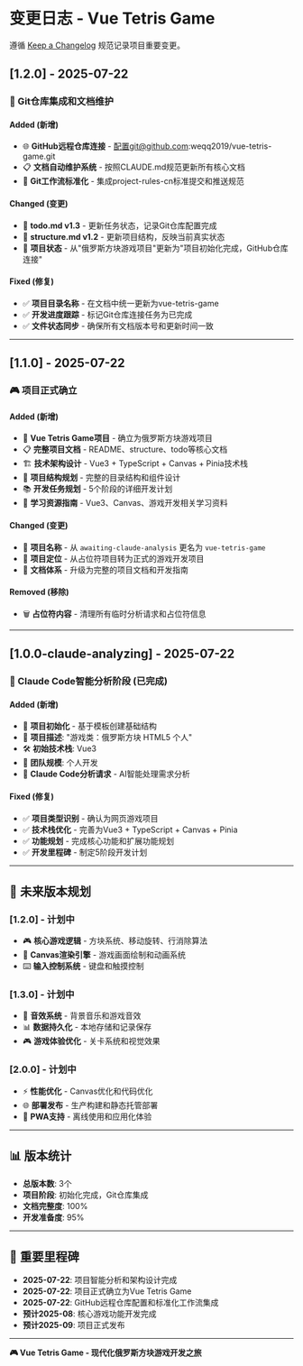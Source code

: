 # 变更日志 - Vue Tetris Game

遵循 [Keep a Changelog](https://keepachangelog.com/) 规范记录项目重要变更。

## [1.2.0] - 2025-07-22

### 🔗 Git仓库集成和文档维护

#### Added (新增)
- 🌐 **GitHub远程仓库连接** - 配置git@github.com:weqq2019/vue-tetris-game.git
- 📋 **文档自动维护系统** - 按照CLAUDE.md规范更新所有核心文档
- 🔄 **Git工作流标准化** - 集成project-rules-cn标准提交和推送规范

#### Changed (变更)
- 📝 **todo.md v1.3** - 更新任务状态，记录Git仓库配置完成
- 📁 **structure.md v1.2** - 更新项目结构，反映当前真实状态
- 🎯 **项目状态** - 从"俄罗斯方块游戏项目"更新为"项目初始化完成，GitHub仓库连接"

#### Fixed (修复)
- ✅ **项目目录名称** - 在文档中统一更新为vue-tetris-game
- ✅ **开发进度跟踪** - 标记Git仓库连接任务为已完成
- ✅ **文件状态同步** - 确保所有文档版本号和更新时间一致

---

## [1.1.0] - 2025-07-22

### 🎮 项目正式确立

#### Added (新增)
- 🚀 **Vue Tetris Game项目** - 确立为俄罗斯方块游戏项目
- 📋 **完整项目文档** - README、structure、todo等核心文档
- 🏗️ **技术架构设计** - Vue3 + TypeScript + Canvas + Pinia技术栈
- 📁 **项目结构规划** - 完整的目录结构和组件设计
- 📚 **开发任务规划** - 5个阶段的详细开发计划
- 🎯 **学习资源指南** - Vue3、Canvas、游戏开发相关学习资料

#### Changed (变更)
- 🔄 **项目名称** - 从 `awaiting-claude-analysis` 更名为 `vue-tetris-game`
- 🎨 **项目定位** - 从占位符项目转为正式的游戏开发项目
- 📖 **文档体系** - 升级为完整的项目文档和开发指南

#### Removed (移除)
- 🗑️ **占位符内容** - 清理所有临时分析请求和占位符信息

---

## [1.0.0-claude-analyzing] - 2025-07-22

### 🤖 Claude Code智能分析阶段 (已完成)

#### Added (新增)
- 🚀 **项目初始化** - 基于模板创建基础结构
- 📝 **项目描述**: "游戏类：俄罗斯方块 HTML5 个人"
- 🛠️ **初始技术栈**: Vue3
- 👥 **团队规模**: 个人开发
- 🤖 **Claude Code分析请求** - AI智能处理需求分析

#### Fixed (修复)
- ✅ **项目类型识别** - 确认为网页游戏项目
- ✅ **技术栈优化** - 完善为Vue3 + TypeScript + Canvas + Pinia
- ✅ **功能规划** - 完成核心功能和扩展功能规划
- ✅ **开发里程碑** - 制定5阶段开发计划

---

## 🔮 未来版本规划

### [1.2.0] - 计划中
- 🎮 **核心游戏逻辑** - 方块系统、移动旋转、行消除算法
- 🎨 **Canvas渲染引擎** - 游戏画面绘制和动画系统
- ⌨️ **输入控制系统** - 键盘和触摸控制

### [1.3.0] - 计划中
- 🎵 **音效系统** - 背景音乐和游戏音效
- 📊 **数据持久化** - 本地存储和记录保存
- 🎮 **游戏体验优化** - 关卡系统和视觉效果

### [2.0.0] - 计划中
- ⚡ **性能优化** - Canvas优化和代码优化
- 🌐 **部署发布** - 生产构建和静态托管部署
- 📱 **PWA支持** - 离线使用和应用化体验

---

## 📊 版本统计

- **总版本数**: 3个
- **项目阶段**: 初始化完成，Git仓库集成
- **文档完整度**: 100%
- **开发准备度**: 95%

---

## 🚀 重要里程碑

- **2025-07-22**: 项目智能分析和架构设计完成
- **2025-07-22**: 项目正式确立为Vue Tetris Game
- **2025-07-22**: GitHub远程仓库配置和标准化工作流集成
- **预计2025-08**: 核心游戏功能开发完成
- **预计2025-09**: 项目正式发布

---

**🎮 Vue Tetris Game - 现代化俄罗斯方块游戏开发之旅**